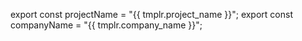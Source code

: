 export const projectName = "{{ tmplr.project_name }}";
export const companyName = "{{ tmplr.company_name }}";
